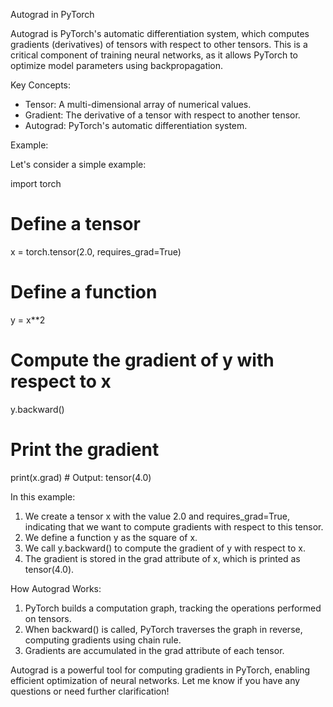 Autograd in PyTorch

Autograd is PyTorch's automatic differentiation system, which computes gradients (derivatives) of tensors with respect to other tensors. This is a critical component of training neural networks, as it allows PyTorch to optimize model parameters using backpropagation.

Key Concepts:

- Tensor: A multi-dimensional array of numerical values.
- Gradient: The derivative of a tensor with respect to another tensor.
- Autograd: PyTorch's automatic differentiation system.

Example:

Let's consider a simple example:

import torch

# Define a tensor
x = torch.tensor(2.0, requires_grad=True)

# Define a function
y = x**2

# Compute the gradient of y with respect to x
y.backward()

# Print the gradient
print(x.grad)  # Output: tensor(4.0)

In this example:

1. We create a tensor x with the value 2.0 and requires_grad=True, indicating that we want to compute gradients with respect to this tensor.
2. We define a function y as the square of x.
3. We call y.backward() to compute the gradient of y with respect to x.
4. The gradient is stored in the grad attribute of x, which is printed as tensor(4.0).

How Autograd Works:

1. PyTorch builds a computation graph, tracking the operations performed on tensors.
2. When backward() is called, PyTorch traverses the graph in reverse, computing gradients using chain rule.
3. Gradients are accumulated in the grad attribute of each tensor.

Autograd is a powerful tool for computing gradients in PyTorch, enabling efficient optimization of neural networks. Let me know if you have any questions or need further clarification!